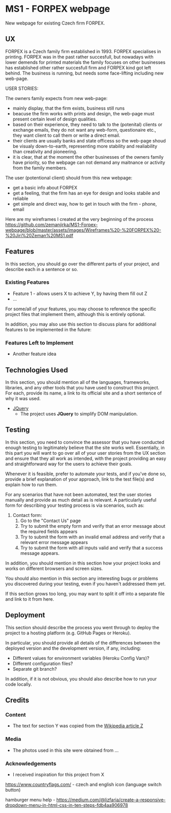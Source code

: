 # MS1 - FORPEX webpage

New webpage for existing Czech firm FORPEX.
 
## UX

FORPEX is a Czech family firm established in 1993. FORPEX specialises in printing. FORPEX was in the past rather succesfull, but nowadays with lower demends for printed materials the family focuses on other businesses has established other rather succesfull firm and FORPEX kind got left behind. The business is running, but needs some face-lifting including new web-page.

USER STORIES: 

The owners family expects from new web-page:
- mainly display, that the firm exists, business still runs
- beacuse the firm works with prints and design, the web-page must present certain level of design qualities.
- based on their experience, they need to talk to the (potenital) clients or exchange emails, they do not want any web-form, questionaire etc., they want client to call them or write a direct email.
- their clients are usually banks and state officess so the web-page shoud be visualy down-to-earth, representing more stability and realiability than creativity and pioneering.
- it is clear, that at the moment the other businesses of the owners family have priority, so the webpage can not demand any maitnance or activity from the family members.

The user (potentional client) should from this new webpage:
- get a basic info about FORPEX
- get a feeling, that the firm has an eye for design and looks stabile and reliable
- get simple and direct way, how to get in touch with the firm - phone, email

Here are my wireframes I created at the very beginning of the process https://github.com/zemanjirka/MS1-Forpex-webpage/blob/master/assets/images/Wireframes%20-%20FORPEX%20-%20Jiri%20Zeman%20MS1.pdf


## Features

In this section, you should go over the different parts of your project, and describe each in a sentence or so.
 
### Existing Features
- Feature 1 - allows users X to achieve Y, by having them fill out Z
- ...

For some/all of your features, you may choose to reference the specific project files that implement them, although this is entirely optional.

In addition, you may also use this section to discuss plans for additional features to be implemented in the future:

### Features Left to Implement
- Another feature idea

## Technologies Used

In this section, you should mention all of the languages, frameworks, libraries, and any other tools that you have used to construct this project. For each, provide its name, a link to its official site and a short sentence of why it was used.

- [JQuery](https://jquery.com)
    - The project uses **JQuery** to simplify DOM manipulation.


## Testing

In this section, you need to convince the assessor that you have conducted enough testing to legitimately believe that the site works well. Essentially, in this part you will want to go over all of your user stories from the UX section and ensure that they all work as intended, with the project providing an easy and straightforward way for the users to achieve their goals.

Whenever it is feasible, prefer to automate your tests, and if you've done so, provide a brief explanation of your approach, link to the test file(s) and explain how to run them.

For any scenarios that have not been automated, test the user stories manually and provide as much detail as is relevant. A particularly useful form for describing your testing process is via scenarios, such as:

1. Contact form:
    1. Go to the "Contact Us" page
    2. Try to submit the empty form and verify that an error message about the required fields appears
    3. Try to submit the form with an invalid email address and verify that a relevant error message appears
    4. Try to submit the form with all inputs valid and verify that a success message appears.

In addition, you should mention in this section how your project looks and works on different browsers and screen sizes.

You should also mention in this section any interesting bugs or problems you discovered during your testing, even if you haven't addressed them yet.

If this section grows too long, you may want to split it off into a separate file and link to it from here.

## Deployment

This section should describe the process you went through to deploy the project to a hosting platform (e.g. GitHub Pages or Heroku).

In particular, you should provide all details of the differences between the deployed version and the development version, if any, including:
- Different values for environment variables (Heroku Config Vars)?
- Different configuration files?
- Separate git branch?

In addition, if it is not obvious, you should also describe how to run your code locally.


## Credits

### Content
- The text for section Y was copied from the [Wikipedia article Z](https://en.wikipedia.org/wiki/Z)

### Media
- The photos used in this site were obtained from ...

### Acknowledgements

- I received inspiration for this project from X



https://www.countryflags.com/ - czech and english icon (language switch button)

hamburger menu help - https://medium.com/@lizfaria/create-a-responsive-dropdown-menu-in-html-css-in-ten-steps-fdb4aa906978